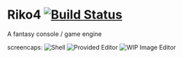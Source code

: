 # Riko4 [![Build Status](https://travis-ci.org/incinirate/Riko4.svg?branch=master)](https://travis-ci.org/incinirate/Riko4)

A fantasy console / game engine

screencaps:
![Shell](https://inci.ninja/imgs/ol6qn9.png)
![Provided Editor](https://inci.ninja/imgs/ol6qo6.png)
![WIP Image Editor](https://inci.ninja/imgs/on91bd.png)
